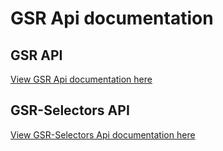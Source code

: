 # GSR Api documentation

## GSR API

[View GSR Api documentation here](/api/sr/)

## GSR-Selectors API

[View GSR-Selectors Api documentation here](/api/selectors/)